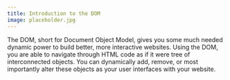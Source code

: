 ```yaml
---
title: Introduction to the DOM
image: placeholder.jpg
---
```


The DOM, short for Document Object Model, gives you some much needed dynamic power to build better, more interactive websites. Using the DOM, you are able to navigate through HTML code as if it were tree of interconnected objects. You can dynamically add, remove, or most importantly alter these objects as your user interfaces with your website.

